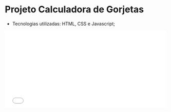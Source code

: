 <h1>Projeto Calculadora de Gorjetas</h1>
<ul>
    <li>Tecnologias utilizadas: HTML, CSS e Javascript;</li> 
</ul>
<div style='position:relative;padding-bottom:47.536%;'>
    <iframe src="//gifs.com/embed/tip-calculator-pZmmwX" frameborder="0" scrolling="no" width="690" height="328" style="backface-visibility: hidden; transform: scale(1); position: absolute; height: 100%; width: 100%;">
    </iframe>
</div>

